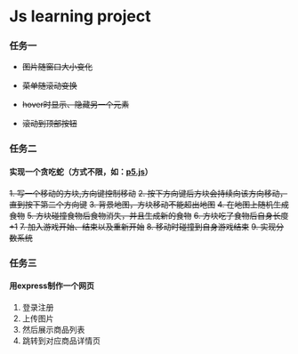 # Js learning project

### 任务一

* ~~图片随窗口大小变化~~


* ~~菜单随滚动变换~~
* ~~hover时显示、隐藏另一个元素~~
* ~~滚动到顶部按钮~~


### 任务二 

#### 实现一个贪吃蛇（方式不限，如：[p5.js](https://p5js.org/)）

~~1. 写一个移动的方块,方向键控制移动~~
~~2. 按下方向键后方块会持续向该方向移动，直到按下第二个方向键~~
~~3. 背景地图，方块移动不能超出地图~~
~~4. 在地图上随机生成食物~~
~~5. 方块碰撞食物后食物消失，并且生成新的食物~~
~~6. 方块吃了食物后自身长度+1~~
~~7. 加入游戏开始、结束以及重新开始~~
~~8. 移动时碰撞到自身游戏结束~~
~~9. 实现分数系统~~

### 任务三

#### 用express制作一个网页

1. 登录注册
2. 上传图片
3. 然后展示商品列表
4. 跳转到对应商品详情页